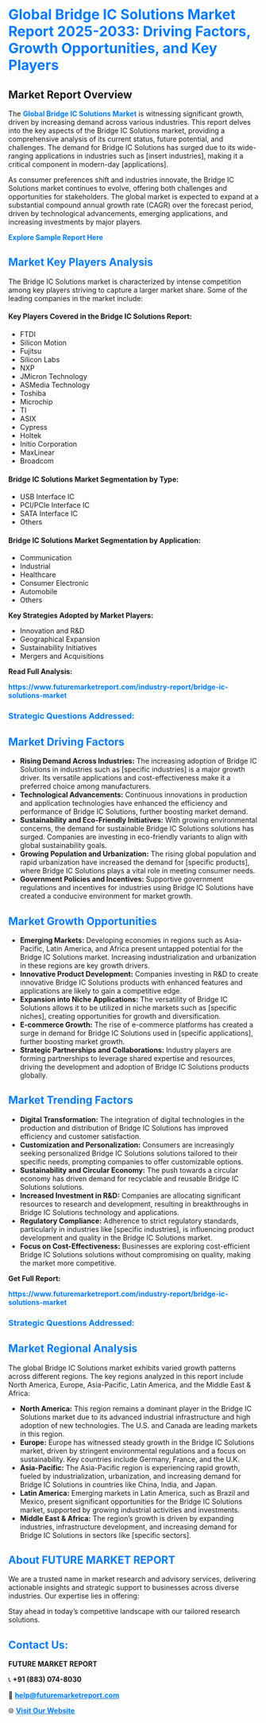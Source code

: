 <h1 style="color: #007BFF;">Global Bridge IC Solutions Market Report 2025-2033: Driving Factors, Growth Opportunities, and Key Players</h1>

<section id="overview">
<h2>Market Report Overview</h2>
<p>The <a href="https://www.futuremarketreport.com/industry-report/bridge-ic-solutions-market" style="color: #007BFF; text-decoration: none;"><strong>Global Bridge IC Solutions Market</strong></a> is witnessing significant growth, driven by increasing demand across various industries. This report delves into the key aspects of the Bridge IC Solutions market, providing a comprehensive analysis of its current status, future potential, and challenges. The demand for Bridge IC Solutions has surged due to its wide-ranging applications in industries such as [insert industries], making it a critical component in modern-day [applications].</p>
<p>As consumer preferences shift and industries innovate, the Bridge IC Solutions market continues to evolve, offering both challenges and opportunities for stakeholders. The global market is expected to expand at a substantial compound annual growth rate (CAGR) over the forecast period, driven by technological advancements, emerging applications, and increasing investments by major players.</p>
</section>

<section id="overview">
<p><a href="https://www.futuremarketreport.com/request-sample/reportId=115954" style="color: #007BFF; text-decoration: none;"><strong>Explore Sample Report Here</strong></a></p>
</section>

<section id="key-players">
<h2 style="color: #007BFF;">Market Key Players Analysis</h2>
<p>The Bridge IC Solutions market is characterized by intense competition among key players striving to capture a larger market share. Some of the leading companies in the market include:</p>
<h4>Key Players Covered in the Bridge IC Solutions Report:</h4>
<ul><li>FTDI</li><li>Silicon Motion</li><li>Fujitsu</li><li>Silicon Labs</li><li>NXP</li><li>JMicron Technology</li><li>ASMedia Technology</li><li>Toshiba</li><li>Microchip</li><li>TI</li><li>ASIX</li><li>Cypress</li><li>Holtek</li><li>Initio Corporation</li><li>MaxLinear</li><li>Broadcom</li></ul>
<h4>Bridge IC Solutions Market Segmentation by Type:</h4>
<ul><li>USB Interface IC</li><li>PCI/PCIe Interface IC</li><li>SATA Interface IC</li><li>Others</li></ul>

<h4>Bridge IC Solutions Market Segmentation by Application:</h4>
<ul><li>Communication</li><li>Industrial</li><li>Healthcare</li><li>Consumer Electronic</li><li>Automobile</li><li>Others</li></ul>
<p><strong>Key Strategies Adopted by Market Players:</strong></p>
<ul>
<li>Innovation and R&D</li>
<li>Geographical Expansion</li>
<li>Sustainability Initiatives</li>
<li>Mergers and Acquisitions</li>
</ul>
</section>

<section>
<p><strong>Read Full Analysis: </strong></p><a href="https://www.futuremarketreport.com/industry-report/bridge-ic-solutions-market" style="color: #007BFF; text-decoration: none;"><strong>https://www.futuremarketreport.com/industry-report/bridge-ic-solutions-market</strong></a>
<h3 style="color: #007BFF;">Strategic Questions Addressed:</h3>
</section>

<section id="driving-factors">
<h2 style="color: #007BFF;">Market Driving Factors</h2>
<ul>
<li><strong>Rising Demand Across Industries:</strong> The increasing adoption of Bridge IC Solutions in industries such as [specific industries] is a major growth driver. Its versatile applications and cost-effectiveness make it a preferred choice among manufacturers.</li>
<li><strong>Technological Advancements:</strong> Continuous innovations in production and application technologies have enhanced the efficiency and performance of Bridge IC Solutions, further boosting market demand.</li>
<li><strong>Sustainability and Eco-Friendly Initiatives:</strong> With growing environmental concerns, the demand for sustainable Bridge IC Solutions solutions has surged. Companies are investing in eco-friendly variants to align with global sustainability goals.</li>
<li><strong>Growing Population and Urbanization:</strong> The rising global population and rapid urbanization have increased the demand for [specific products], where Bridge IC Solutions plays a vital role in meeting consumer needs.</li>
<li><strong>Government Policies and Incentives:</strong> Supportive government regulations and incentives for industries using Bridge IC Solutions have created a conducive environment for market growth.</li>
</ul>
</section>

<section id="growth-opportunities">
<h2 style="color: #007BFF;">Market Growth Opportunities</h2>
<ul>
<li><strong>Emerging Markets:</strong> Developing economies in regions such as Asia-Pacific, Latin America, and Africa present untapped potential for the Bridge IC Solutions market. Increasing industrialization and urbanization in these regions are key growth drivers.</li>
<li><strong>Innovative Product Development:</strong> Companies investing in R&D to create innovative Bridge IC Solutions products with enhanced features and applications are likely to gain a competitive edge.</li>
<li><strong>Expansion into Niche Applications:</strong> The versatility of Bridge IC Solutions allows it to be utilized in niche markets such as [specific niches], creating opportunities for growth and diversification.</li>
<li><strong>E-commerce Growth:</strong> The rise of e-commerce platforms has created a surge in demand for Bridge IC Solutions used in [specific applications], further boosting market growth.</li>
<li><strong>Strategic Partnerships and Collaborations:</strong> Industry players are forming partnerships to leverage shared expertise and resources, driving the development and adoption of Bridge IC Solutions products globally.</li>
</ul>
</section>

<section id="trending-factors">
<h2 style="color: #007BFF;">Market Trending Factors</h2>
<ul>
<li><strong>Digital Transformation:</strong> The integration of digital technologies in the production and distribution of Bridge IC Solutions has improved efficiency and customer satisfaction.</li>
<li><strong>Customization and Personalization:</strong> Consumers are increasingly seeking personalized Bridge IC Solutions solutions tailored to their specific needs, prompting companies to offer customizable options.</li>
<li><strong>Sustainability and Circular Economy:</strong> The push towards a circular economy has driven demand for recyclable and reusable Bridge IC Solutions solutions.</li>
<li><strong>Increased Investment in R&D:</strong> Companies are allocating significant resources to research and development, resulting in breakthroughs in Bridge IC Solutions technology and applications.</li>
<li><strong>Regulatory Compliance:</strong> Adherence to strict regulatory standards, particularly in industries like [specific industries], is influencing product development and quality in the Bridge IC Solutions market.</li>
<li><strong>Focus on Cost-Effectiveness:</strong> Businesses are exploring cost-efficient Bridge IC Solutions solutions without compromising on quality, making the market more competitive.</li>
</ul>
</section>

<section>
<p><strong>Get Full Report: </strong></p><a href="https://www.futuremarketreport.com/industry-report/bridge-ic-solutions-market" style="color: #007BFF; text-decoration: none;"><strong>https://www.futuremarketreport.com/industry-report/bridge-ic-solutions-market</strong></a>
<h3 style="color: #007BFF;">Strategic Questions Addressed:</h3>
</section>


<section id="regional-analysis">
<h2 style="color: #007BFF;">Market Regional Analysis</h2>
<p>The global Bridge IC Solutions market exhibits varied growth patterns across different regions. The key regions analyzed in this report include North America, Europe, Asia-Pacific, Latin America, and the Middle East & Africa:</p>
<ul>
<li><strong>North America:</strong> This region remains a dominant player in the Bridge IC Solutions market due to its advanced industrial infrastructure and high adoption of new technologies. The U.S. and Canada are leading markets in this region.</li>
<li><strong>Europe:</strong> Europe has witnessed steady growth in the Bridge IC Solutions market, driven by stringent environmental regulations and a focus on sustainability. Key countries include Germany, France, and the U.K.</li>
<li><strong>Asia-Pacific:</strong> The Asia-Pacific region is experiencing rapid growth, fueled by industrialization, urbanization, and increasing demand for Bridge IC Solutions in countries like China, India, and Japan.</li>
<li><strong>Latin America:</strong> Emerging markets in Latin America, such as Brazil and Mexico, present significant opportunities for the Bridge IC Solutions market, supported by growing industrial activities and investments.</li>
<li><strong>Middle East & Africa:</strong> The region’s growth is driven by expanding industries, infrastructure development, and increasing demand for Bridge IC Solutions in sectors like [specific sectors].</li>
</ul>
</section>

<footer>
<h2 style="color: #007BFF;">About FUTURE MARKET REPORT</h2>
<p>We are a trusted name in market research and advisory services, delivering actionable insights and strategic support to businesses across diverse industries. Our expertise lies in offering:</p>

<p>Stay ahead in today’s competitive landscape with our tailored research solutions.</p>

<h2 style="color: #007BFF;">Contact Us:</h2>
<p><strong>FUTURE MARKET REPORT</strong></p>
<p>📞 <strong>+91 (883) 074-8030</strong></p>
<p>📧 <strong><a href="mailto:help@futuremarketreport.com" style="color: #007BFF;">help@futuremarketreport.com</a></strong></p>
<p>🌐 <strong><a href="https://www.futuremarketreport.com/" style="color: #007BFF;">Visit Our Website</a></strong></p>
</footer>